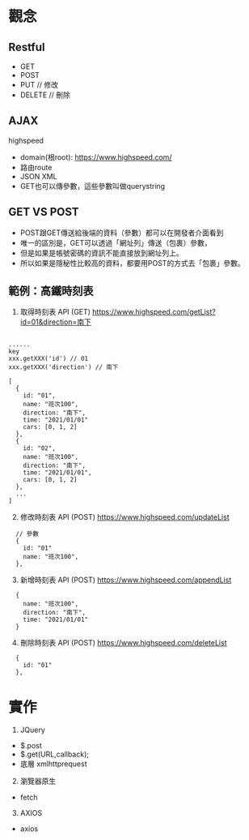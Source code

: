 
# 觀念
## Restful
- GET
- POST
- PUT // 修改
- DELETE // 刪除

## AJAX 
highspeed

- domain(根root): https://www.highspeed.com/
- 路由route
- JSON XML
- GET也可以傳參數，這些參數叫做querystring

## GET VS POST
- POST跟GET傳送給後端的資料（參數）都可以在開發者介面看到
- 唯一的區別是，GET可以透過「網址列」傳送（包裹）參數，
- 但是如果是帳號密碼的資訊不能直接放到網址列上。
- 所以如果是隱秘性比較高的資料，都要用POST的方式去「包裹」參數。

## 範例：高鐵時刻表

1. 取得時刻表 API (GET) https://www.highspeed.com/getList?id=01&direction=南下
```

......
key
xxx.getXXX('id') // 01
xxx.getXXX('direction') // 南下

[
  {
    id: "01",
    name: "班次100",
    direction: "南下",
    time: "2021/01/01"
    cars: [0, 1, 2]
  },
  {
    id: "02",
    name: "班次100",
    direction: "南下",
    time: "2021/01/01",
    cars: [0, 1, 2]
  },
  ...
]
```

2. 修改時刻表 API (POST) https://www.highspeed.com/updateList
```
  // 參數
  {
    id: "01"
    name: "班次100",
  },
```

3. 新增時刻表 API (POST) https://www.highspeed.com/appendList
```
  {
    name: "班次100",
    direction: "南下",
    time: "2021/01/01"
  }
```

4. 刪除時刻表 API (POST) https://www.highspeed.com/deleteList
```
  {
    id: "01"
  },
```

# 實作

1.  JQuery
- $.post
- $.get(URL,callback);
- 底層 xmlhttprequest

2. 瀏覽器原生
- fetch

3. AXIOS
- axios